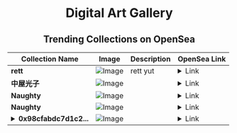 <div align="center">

# Digital Art Gallery

## Trending Collections on OpenSea

| Collection Name                       | Image                                                                                     | Description                       | OpenSea Link                                                                                          |
|---------------------------------------|-------------------------------------------------------------------------------------------|-----------------------------------|--------------------------------------------------------------------------------------------------------|
| **rett** | ![Image](https://i.seadn.io/s/raw/files/639da54e98032eac1b41e386157aadda.jpg?w=500&auto=format?w=200&auto=format) | rett yut | <details><summary>Link</summary>[rett](https://opensea.io/collection/rett-7)</details> |
| **中屋光子** | ![Image](https://i.seadn.io/s/raw/files/62ff8af402f0feef95953a24670a88e8.jpg?w=500&auto=format?w=200&auto=format) |  | <details><summary>Link</summary>[中屋光子](https://opensea.io/collection/zhong-wu-guang-zi)</details> |
| **Naughty** | ![Image](https://i.seadn.io/s/raw/files/69bb0d63f1b0e4f01eea8dcafe18ce65.jpg?w=500&auto=format?w=200&auto=format) |  | <details><summary>Link</summary>[Naughty](https://opensea.io/collection/naughty-1199)</details> |
| **Naughty** | ![Image](https://i.seadn.io/s/raw/files/69bb0d63f1b0e4f01eea8dcafe18ce65.jpg?w=500&auto=format?w=200&auto=format) |  | <details><summary>Link</summary>[Naughty](https://opensea.io/collection/naughty-1198)</details> |
| **<details><summary>0x98cfabdc7d1c2...</summary>0x98cfabdc7d1c2b0990e8814c830a5e4597fedf45</details>** | ![Image](https://i.seadn.io/s/raw/files/3b96de01af5489bc69210319fee69bbb.jpg?w=500&auto=format?w=200&auto=format) |  | <details><summary>Link</summary>[0x98cfabdc7d1c2b0990e8814c830a5e4597fedf45](https://opensea.io/collection/0x98cfabdc7d1c2b0990e8814c830a5e4597fedf45)</details> |

</div>